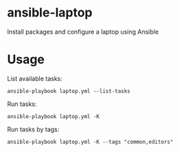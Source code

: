 # ansible-laptop

Install packages and configure a laptop using Ansible

# Usage

List available tasks:

```
ansible-playbook laptop.yml --list-tasks
```

Run tasks:

```
ansible-playbook laptop.yml -K
```

Run tasks by tags:

```
ansible-playbook laptop.yml -K --tags "common,editors"
```
